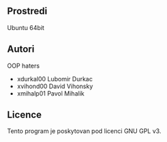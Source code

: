 Prostredi
---------

Ubuntu 64bit

Autori
------

OOP haters
- xdurkal00 Lubomir Durkac 
- xvihond00 David Vihonsky 
- xmihalp01 Pavol Mihalik 

Licence
-------

Tento program je poskytovan pod licenci GNU GPL v3.
